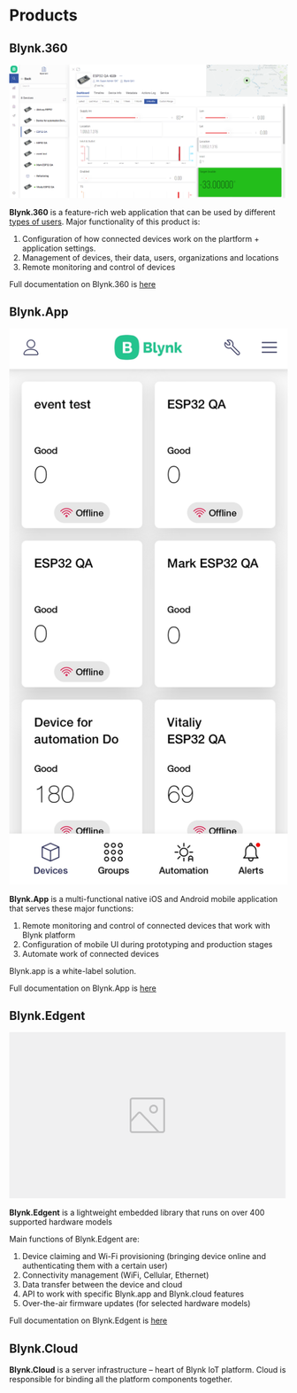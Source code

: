 # Products

## Blynk.360

![](../../.gitbook/assets/360.png)

**Blynk.360** is a feature-rich web application that can be used by different [types of users](../users.md). Major functionality of this product is:

1. Configuration of how connected devices work on the plartform + application settings.
2. Management of devices, their data, users, organizations and locations 
3. Remote monitoring and control of devices

Full documentation on Blynk.360 is [here](../../web-dashboard/for-developers/)

## Blynk.App

![](../../.gitbook/assets/screenshot_2021-03-25-21-07-56-35.jpg)

**Blynk.App** is a multi-functional native iOS and Android mobile application that serves these major functions:

1. Remote monitoring and control of connected devices that work with Blynk platform
2. Configuration of mobile UI during prototyping and production stages
3. Automate work of connected devices

Blynk.app is a white-label solution. 

Full documentation on Blynk.App is [here](https://app.gitbook.com/@blynk-iot/s/en/~/drafts/-MU9JY79Bpp1mqdyTvxu/mobile-applications/overview)

## Blynk.Edgent

![Diagram of Blynk.Edgent](../../.gitbook/assets/image-placeholder.png)

**Blynk.Edgent** is a lightweight embedded library that runs on over 400 supported hardware models

Main functions of Blynk.Edgent are: 

1. Device claiming and Wi-Fi provisioning \(bringing device online and authenticating them with a certain user\)
2. Connectivity management \(WiFi, Cellular, Ethernet\)
3. Data transfer between the device and cloud 
4. API to work with specific Blynk.app and Blynk.cloud features
5. Over-the-air firmware updates \(for selected hardware models\)

Full documentation on Blynk.Edgent is [here](https://app.gitbook.com/@blynk-iot/s/en/~/drafts/-MU9JY79Bpp1mqdyTvxu/blynk.edgent/overview)



## Blynk.Cloud

**Blynk.Cloud** is a server infrastructure – heart of Blynk IoT platform. Cloud is responsible for binding all the platform components together. 




